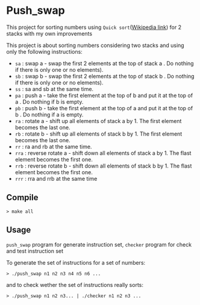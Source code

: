 # Push_swap

This project for sorting numbers using `Quick sort`([Wikipedia link](https://en.wikipedia.org/wiki/Quicksort)) for 2 stacks with my own improvements

This project is about sorting numbers considering two stacks and using only the following instructions:

* `sa` : swap a - swap the first 2 elements at the top of stack a . Do nothing if there is only one or no elements).
* `sb` : swap b - swap the first 2 elements at the top of stack b . Do nothing if there is only one or no elements).
* `ss` : sa and sb at the same time.
* `pa` : push a - take the first element at the top of b and put it at the top of a . Do nothing if b is empty.
* `pb` : push b - take the first element at the top of a and put it at the top of b . Do nothing if a is empty.
* `ra` : rotate a - shift up all elements of stack a by 1. The first element becomes the last one.
* `rb` : rotate b - shift up all elements of stack b by 1. The first element becomes the last one.
* `rr` : ra and rb at the same time.
* `rra` : reverse rotate a - shift down all elements of stack a by 1. The flast element becomes the first one.
* `rrb` : reverse rotate b - shift down all elements of stack b by 1. The flast element becomes the first one.
* `rrr` : rra and rrb at the same time

## Compile

`> make all`

## Usage

`push_swap` program for generate instruction set, `checker` program for check and test instruction set

To generate the set of instructions for a set of numbers:

`> ./push_swap n1 n2 n3 n4 n5 n6 ...`

and to check wether the set of instructions really sorts:

`> ./push_swap n1 n2 n3... | ./checker n1 n2 n3 ...`
